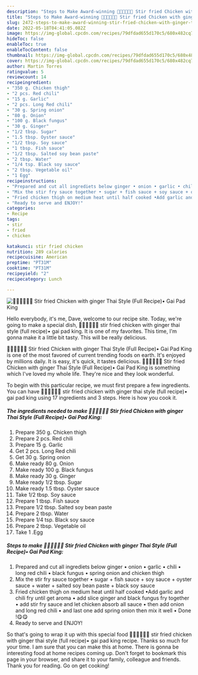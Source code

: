 ```yaml
---
description: "Steps to Make Award-winning 🧑🏽‍🍳🧑🏼‍🍳 Stir fried Chicken with ginger Thai Style (Full Recipe)• Gai Pad King"
title: "Steps to Make Award-winning 🧑🏽‍🍳🧑🏼‍🍳 Stir fried Chicken with ginger Thai Style (Full Recipe)• Gai Pad King"
slug: 2472-steps-to-make-award-winning-stir-fried-chicken-with-ginger-thai-style-full-recipe-gai-pad-king
date: 2022-05-18T04:41:05.082Z
image: https://img-global.cpcdn.com/recipes/79dfdad655d170c5/680x482cq70/stir-fried-chicken-with-ginger-thai-style-full-recipe-gai-pad-king-recipe-main-photo.jpg
hideToc: false
enableToc: true
enableTocContent: false
thumbnail: https://img-global.cpcdn.com/recipes/79dfdad655d170c5/680x482cq70/stir-fried-chicken-with-ginger-thai-style-full-recipe-gai-pad-king-recipe-main-photo.jpg
cover: https://img-global.cpcdn.com/recipes/79dfdad655d170c5/680x482cq70/stir-fried-chicken-with-ginger-thai-style-full-recipe-gai-pad-king-recipe-main-photo.jpg
author: Martin Torres
ratingvalue: 5
reviewcount: 14
recipeingredient:
- "350 g. Chicken thigh"
- "2 pcs. Red chili"
- "15 g. Garlic"
- "2 pcs. Long Red chili"
- "30 g. Spring onion"
- "80 g. Onion"
- "100 g. Black fungus"
- "30 g. Ginger"
- "1/2 tbsp. Sugar"
- "1.5 tbsp. Oyster sauce"
- "1/2 tbsp. Soy sauce"
- "1 tbsp. Fish sauce"
- "1/2 tbsp. Salted soy bean paste"
- "2 tbsp. Water"
- "1/4 tsp. Black soy sauce"
- "2 tbsp. Vegetable oil"
- "1 Egg"
recipeinstructions:
- "Prepared and cut all ingrediets below ginger • onion • garlic • chili • long red chili • black fungus • spring onion and chicken thigh"
- "Mix the stir fry sauce together • sugar + fish sauce + soy sauce + oyster sauce + water + salted soy bean paste + black soy sauce"
- "Fried chicken thigh on medium heat until half cooked •Add garlic and chili fry until get aroma • add slice ginger and black fungus fry together • add stir fry sauce and let chicken absorb all sauce • then add onion and long red chili • and last one add spring onion then mix it well • Done !😋😋"
- "Ready to serve and ENJOY!"
categories:
- Recipe
tags:
- stir
- fried
- chicken

katakunci: stir fried chicken 
nutrition: 289 calories
recipecuisine: American
preptime: "PT31M"
cooktime: "PT31M"
recipeyield: "2"
recipecategory: Lunch

---
```



![🧑🏽‍🍳🧑🏼‍🍳 Stir fried Chicken with ginger Thai Style (Full Recipe)• Gai Pad King](https://img-global.cpcdn.com/recipes/79dfdad655d170c5/680x482cq70/stir-fried-chicken-with-ginger-thai-style-full-recipe-gai-pad-king-recipe-main-photo.jpg)

Hello everybody, it's me, Dave, welcome to our recipe site. Today, we're going to make a special dish, 🧑🏽‍🍳🧑🏼‍🍳 stir fried chicken with ginger thai style (full recipe)• gai pad king. It is one of my favorites. This time, I'm gonna make it a little bit tasty. This will be really delicious.



🧑🏽‍🍳🧑🏼‍🍳 Stir fried Chicken with ginger Thai Style (Full Recipe)• Gai Pad King is one of the most favored of current trending foods on earth. It's enjoyed by millions daily. It is easy, it's quick, it tastes delicious. 🧑🏽‍🍳🧑🏼‍🍳 Stir fried Chicken with ginger Thai Style (Full Recipe)• Gai Pad King is something which I've loved my whole life. They're nice and they look wonderful.


To begin with this particular recipe, we must first prepare a few ingredients. You can have 🧑🏽‍🍳🧑🏼‍🍳 stir fried chicken with ginger thai style (full recipe)• gai pad king using 17 ingredients and 3 steps. Here is how you cook it.

<!--inarticleads1-->

##### The ingredients needed to make 🧑🏽‍🍳🧑🏼‍🍳 Stir fried Chicken with ginger Thai Style (Full Recipe)• Gai Pad King:

1. Prepare 350 g. Chicken thigh
1. Prepare 2 pcs. Red chili
1. Prepare 15 g. Garlic
1. Get 2 pcs. Long Red chili
1. Get 30 g. Spring onion
1. Make ready 80 g. Onion
1. Make ready 100 g. Black fungus
1. Make ready 30 g. Ginger
1. Make ready 1/2 tbsp. Sugar
1. Make ready 1.5 tbsp. Oyster sauce
1. Take 1/2 tbsp. Soy sauce
1. Prepare 1 tbsp. Fish sauce
1. Prepare 1/2 tbsp. Salted soy bean paste
1. Prepare 2 tbsp. Water
1. Prepare 1/4 tsp. Black soy sauce
1. Prepare 2 tbsp. Vegetable oil
1. Take 1 .Egg




<!--inarticleads2-->

##### Steps to make 🧑🏽‍🍳🧑🏼‍🍳 Stir fried Chicken with ginger Thai Style (Full Recipe)• Gai Pad King:

1. Prepared and cut all ingrediets below ginger • onion • garlic • chili • long red chili • black fungus • spring onion and chicken thigh
1. Mix the stir fry sauce together • sugar + fish sauce + soy sauce + oyster sauce + water + salted soy bean paste + black soy sauce
1. Fried chicken thigh on medium heat until half cooked •Add garlic and chili fry until get aroma • add slice ginger and black fungus fry together • add stir fry sauce and let chicken absorb all sauce • then add onion and long red chili • and last one add spring onion then mix it well • Done !😋😋
1. Ready to serve and ENJOY!



So that's going to wrap it up with this special food 🧑🏽‍🍳🧑🏼‍🍳 stir fried chicken with ginger thai style (full recipe)• gai pad king recipe. Thanks so much for your time. I am sure that you can make this at home. There is gonna be interesting food at home recipes coming up. Don't forget to bookmark this page in your browser, and share it to your family, colleague and friends. Thank you for reading. Go on get cooking!
